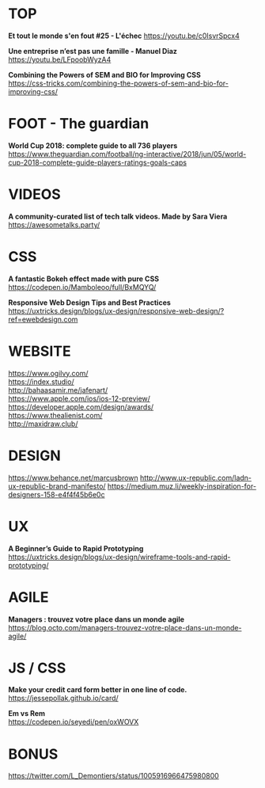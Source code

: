 # TOP

**Et tout le monde s'en fout #25 - L'échec**
https://youtu.be/c0IsvrSpcx4

**Une entreprise n’est pas une famille - Manuel Diaz**
https://youtu.be/LFpoobWyzA4

**Combining the Powers of SEM and BIO for Improving CSS**  
https://css-tricks.com/combining-the-powers-of-sem-and-bio-for-improving-css/



# FOOT - The guardian

**World Cup 2018: complete guide to all 736 players**  
https://www.theguardian.com/football/ng-interactive/2018/jun/05/world-cup-2018-complete-guide-players-ratings-goals-caps



# VIDEOS

**A community-curated list of tech talk videos. Made by Sara Viera**  
https://awesometalks.party/



# CSS

**A fantastic Bokeh effect made with pure CSS**  
https://codepen.io/Mamboleoo/full/BxMQYQ/

**Responsive Web Design Tips and Best Practices**  
https://uxtricks.design/blogs/ux-design/responsive-web-design/?ref=ewebdesign.com



# WEBSITE

https://www.ogilvy.com/  
https://index.studio/  
http://bahaasamir.me/jafenart/  
https://www.apple.com/ios/ios-12-preview/  
https://developer.apple.com/design/awards/  
https://www.thealienist.com/  
http://maxidraw.club/



# DESIGN

https://www.behance.net/marcusbrown
http://www.ux-republic.com/ladn-ux-republic-brand-manifesto/
https://medium.muz.li/weekly-inspiration-for-designers-158-e4f4f45b6e0c  



# UX

**A Beginner’s Guide to Rapid Prototyping**  
https://uxtricks.design/blogs/ux-design/wireframe-tools-and-rapid-prototyping/




# AGILE

**Managers : trouvez votre place dans un monde agile**  
https://blog.octo.com/managers-trouvez-votre-place-dans-un-monde-agile/




# JS / CSS

**Make your credit card form better in one line of code.**  
https://jessepollak.github.io/card/

**Em vs Rem**  
https://codepen.io/seyedi/pen/oxWOVX




# BONUS

https://twitter.com/L_Demontiers/status/1005916966475980800

